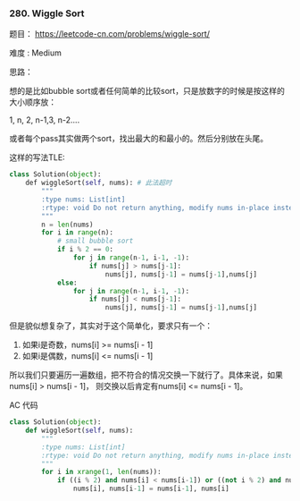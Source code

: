 ### 280. Wiggle Sort





题目： 
<https://leetcode-cn.com/problems/wiggle-sort/>



难度 : Medium



思路：



想的是比如bubble sort或者任何简单的比较sort，只是放数字的时候是按这样的大小顺序放：

1, n, 2, n-1,3, n-2….

或者每个pass其实做两个sort，找出最大的和最小的。然后分别放在头尾。



这样的写法TLE:

```py
class Solution(object):
    def wiggleSort(self, nums): # 此法超时
        """
        :type nums: List[int]
        :rtype: void Do not return anything, modify nums in-place instead.
        """
        n = len(nums)
        for i in range(n):
        	# small bubble sort
        	if i % 2 == 0:
        		for j in range(n-1, i-1, -1):
        			if nums[j] > nums[j-1]:
        				nums[j], nums[j-1] = nums[j-1],nums[j]
        	else:
        		for j in range(n-1, i-1, -1):
        			if nums[j] < nums[j-1]:
        				nums[j], nums[j-1] = nums[j-1],nums[j]
```





但是貌似想复杂了，其实对于这个简单化，要求只有一个：

1. 如果i是奇数，nums[i] >= nums[i - 1]
2. 如果i是偶数，nums[i] <= nums[i - 1]

所以我们只要遍历一遍数组，把不符合的情况交换一下就行了。具体来说，如果nums[i] > nums[i - 1]， 则交换以后肯定有nums[i] <= nums[i - 1]。



AC 代码

```python
class Solution(object):
    def wiggleSort(self, nums):
        """
        :type nums: List[int]
        :rtype: void Do not return anything, modify nums in-place instead.
        """
        for i in xrange(1, len(nums)):
            if ((i % 2) and nums[i] < nums[i-1]) or ((not i % 2) and nums[i] > nums[i-1]):
                nums[i], nums[i-1] = nums[i-1], nums[i]
```



